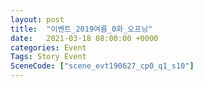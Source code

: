 ```yaml
---
layout: post
title:  "이벤트_2019여름_0화_오프닝"
date:   2021-03-18 08:00:00 +0000
categories: Event
Tags: Story Event
SceneCode: ["scene_evt190627_cp0_q1_s10"]
---
```

